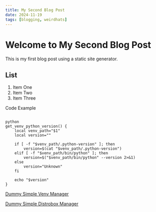 ```yaml
---
title: My Second Blog Post
date: 2024-11-19
tags: [blogging, weirdhats]
---
```


# Welcome to My Second Blog Post

This is my first blog post using a static site generator.

<!-- ![Dog Image](resources/image.JPG) -->
<!-- Image Credits: LuKaS Cuba -->
<!-- images don't yet fit to the page but this is how to add them -->

## List
1. Item One
2. Item Two
3. Item Three

Code Example
<pre><code>
python
get_venv_python_version() {
    local venv_path="$1"
    local version=""
    
    if [ -f "$venv_path/.python-version" ]; then
        version=$(cat "$venv_path/.python-version")
    elif [ -f "$venv_path/bin/python" ]; then
        version=$("$venv_path/bin/python" --version 2>&1)
    else
        version="Unknown"
    fi
    
    echo "$version"
}
</code></pre>

[Dummy-Simple-Distrobox-Manager]: https://github.com/VilktorK/DummySimpleDistroboxManager

[Dummy Simple Venv Manager](https://github.com/VilktorK/DummySimpleVenvManager)

[Dummy Simple Distrobox Manager][Dummy-Simple-Distrobox-Manager]
